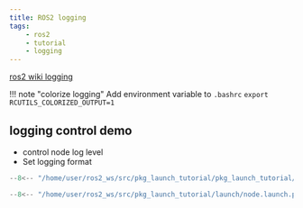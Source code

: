 ```yaml
---
title: ROS2 logging
tags:
    - ros2
    - tutorial
    - logging
---
```


[ros2 wiki logging](https://docs.ros.org/en/humble/Tutorials/Demos/Logging-and-logger-configuration.html)

!!! note "colorize logging"
    Add environment variable to `.bashrc`
    ```
    export RCUTILS_COLORIZED_OUTPUT=1
    ```
     
## logging control demo

- control node log level
- Set logging format
  
```python title="very simple node with logging"
--8<-- "/home/user/ros2_ws/src/pkg_launch_tutorial/pkg_launch_tutorial/minimal_node.py"
```

```python title="node.launch.py" linenums="1" hl_lines="3 6"
--8<-- "/home/user/ros2_ws/src/pkg_launch_tutorial/launch/node.launch.py"
```
